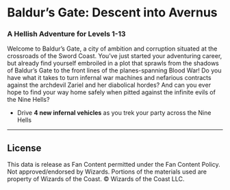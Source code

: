 # Baldur’s Gate: Descent into Avernus

### A Hellish Adventure for Levels 1-13

Welcome to Baldur’s Gate, a city of ambition and corruption situated at the crossroads of the Sword Coast. You’ve just started your adventuring career, but already find yourself embroiled in a plot that sprawls from the shadows of Baldur’s Gate to the front lines of the planes-spanning Blood War! Do you have what it takes to turn infernal war machines and nefarious contracts against the archdevil Zariel and her diabolical hordes? And can you ever hope to find your way home safely when pitted against the infinite evils of the Nine Hells?

* Drive **4 new infernal vehicles** as you trek your party across the Nine Hells

---

## License

This data is release as Fan Content permitted under the Fan Content Policy. Not approved/endorsed by Wizards. Portions of the materials used are property of Wizards of the Coast. © Wizards of the Coast LLC.
